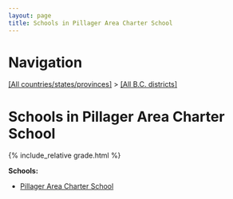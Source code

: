 ```yaml
---
layout: page
title: Schools in Pillager Area Charter School
---
```

# Navigation

[[All countries/states/provinces]](../..) > [[All B.C. districts]](..)

# Schools in Pillager Area Charter School

{% include_relative grade.html %}

**Schools:**

- [Pillager Area Charter School](Pillager_Area_Charter_School.md)
